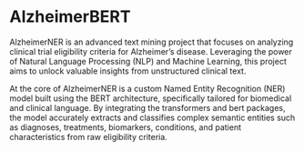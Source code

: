 # AlzheimerBERT

AlzheimerNER is an advanced text mining project that focuses on analyzing clinical trial eligibility criteria for Alzheimer’s disease. Leveraging the power of Natural Language Processing (NLP) and Machine Learning, this project aims to unlock valuable insights from unstructured clinical text.

At the core of AlzheimerNER is a custom Named Entity Recognition (NER) model built using the BERT architecture, specifically tailored for biomedical and clinical language. By integrating the transformers and bert packages, the model accurately extracts and classifies complex semantic entities such as diagnoses, treatments, biomarkers, conditions, and patient characteristics from raw eligibility criteria.
